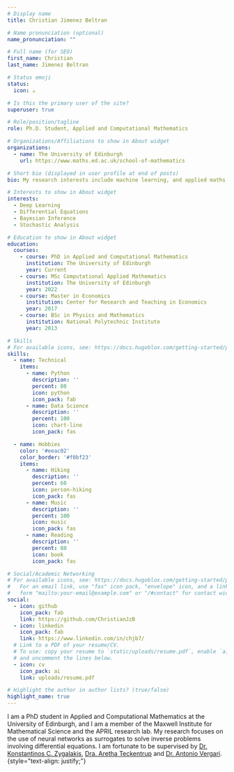 ```yaml
---
# Display name
title: Christian Jimenez Beltran

# Name pronunciation (optional)
name_pronunciation: ""

# Full name (for SEO)
first_name: Christian 
last_name: Jimenez Beltran

# Status emoji
status:
  icon: ☕️

# Is this the primary user of the site?
superuser: true

# Role/position/tagline
role: Ph.D. Student, Applied and Computational Mathematics

# Organizations/Affiliations to show in About widget
organizations:
  - name: The University of Edinburgh
    url: https://www.maths.ed.ac.uk/school-of-mathematics

# Short bio (displayed in user profile at end of posts)
bio: My research interests include machine learning, and applied maths.

# Interests to show in About widget
interests:
  - Deep Learning
  - Differential Equations
  - Bayesian Inference
  - Stochastic Analysis

# Education to show in About widget
education:
  courses:
    - course: PhD in Applied and Computational Mathematics
      institution: The University of Edinburgh
      year: Current
    - course: MSc Computational Applied Mathematics
      institution: The University of Edinburgh
      year: 2022
    - course: Master in Economics
      institution: Center for Research and Teaching in Economics
      year: 2017
    - course: BSc in Physics and Mathematics
      institution: National Polytechnic Institute
      year: 2013

# Skills
# For available icons, see: https://docs.hugoblox.com/getting-started/page-builder/#icons
skills:
  - name: Technical
    items:
      - name: Python
        description: ''
        percent: 80
        icon: python
        icon_pack: fab
      - name: Data Science
        description: ''
        percent: 100
        icon: chart-line
        icon_pack: fas

  - name: Hobbies
    color: '#eeac02'
    color_border: '#f0bf23'
    items:
      - name: Hiking
        description: ''
        percent: 60
        icon: person-hiking
        icon_pack: fas
      - name: Music
        description: ''
        percent: 100
        icon: music
        icon_pack: fas
      - name: Reading
        description: ''
        percent: 80
        icon: book
        icon_pack: fas

# Social/Academic Networking
# For available icons, see: https://docs.hugoblox.com/getting-started/page-builder/#icons
#   For an email link, use "fas" icon pack, "envelope" icon, and a link in the
#   form "mailto:your-email@example.com" or "/#contact" for contact widget.
social:
  - icon: github
    icon_pack: fab
    link: https://github.com/ChristianJzB
  - icon: linkedin
    icon_pack: fab
    link: https://www.linkedin.com/in/chjb7/
  # Link to a PDF of your resume/CV.
  # To use: copy your resume to `static/uploads/resume.pdf`, enable `ai` icons in `params.yaml`,
  # and uncomment the lines below.
  - icon: cv
    icon_pack: ai
    link: uploads/resume.pdf

# Highlight the author in author lists? (true/false)
highlight_name: true
---
```


I am a PhD student in Applied and Computational Mathematics at the University of Edinburgh, and I am a member of the Maxwell Institute for Mathematical Science and the APRIL research lab. My research focuses on the use of neural networks as surrogates to solve inverse problems involving differential equations. I am fortunate to be supervised by <a href=https://www.maths.ed.ac.uk/~kzygalak/ target=_blank rel=noopener>Dr. Konstantinos C. Zygalakis</a>,  <a href=https://www.maths.ed.ac.uk/~ateckent/ target=_blank rel=noopener>Dra. Aretha Teckentrup</a> and  <a href=http://nolovedeeplearning.com/ target=_blank rel=noopener>Dr. Antonio Vergari</a>. 
{style="text-align: justify;"}
